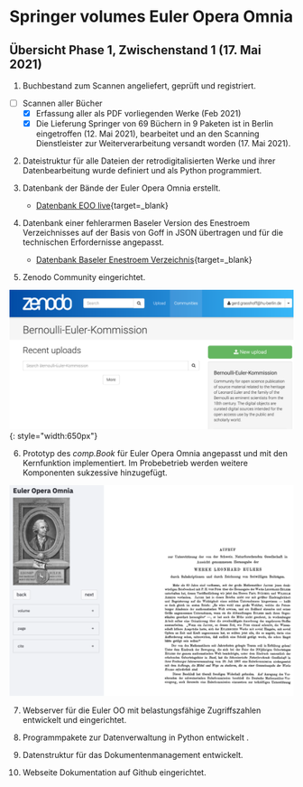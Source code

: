 
# Springer volumes Euler Opera Omnia

## Übersicht Phase 1, Zwischenstand 1 (17. Mai 2021)

1) Buchbestand zum Scannen angeliefert, geprüft und registriert.

- [ ] Scannen aller Bücher
    * [x] Erfassung aller als PDF vorliegenden Werke (Feb 2021)
    * [x] Die Lieferung Springer von 69 Büchern in 9 Paketen ist in Berlin eingetroffen (12. Mai 2021), bearbeitet und an den Scanning Dienstleister zur Weiterverarbeitung versandt worden (17. Mai 2021).

2)  Dateistruktur für alle Dateien der retrodigitalisierten Werke und ihrer Datenbearbeitung wurde definiert und als Python programmiert.

3) Datenbank der Bände der Euler Opera Omnia erstellt.

   * [Datenbank EOO live](http://grasshoff.college/eulerOOtable){target=_blank}

4) Datenbank einer fehlerarmen Baseler Version des Enestroem Verzeichnisses auf der Basis von Goff in JSON übertragen und für die technischen Erfordernisse angepasst.

   * [Datenbank Baseler Enestroem Verzeichnis](http://grasshoff.college/eulerOOtable){target=_blank}

5) Zenodo Community eingerichtet.

  [![](assets/markdown-img-paste-2021051421003885.png)](https://zenodo.org/communities/bernoullieulerkommission/?page=1&size=20){: style="width:650px"}

6) Prototyp des *comp.Book* für Euler Opera Omnia angepasst und mit den Kernfunktion implementiert. Im Probebetrieb werden weitere Komponenten sukzessive hinzugefügt.

  [![](assets/markdown-img-paste-20210514210458881.png)](http://grasshoff.college/eulerOO)

7) Webserver für die Euler OO mit belastungsfähige Zugriffszahlen entwickelt und eingerichtet.

8) Programmpakete zur Datenverwaltung in Python entwickelt .

9) Datenstruktur für das Dokumentenmanagement entwickelt.

10) Webseite Dokumentation auf Github eingerichtet.
